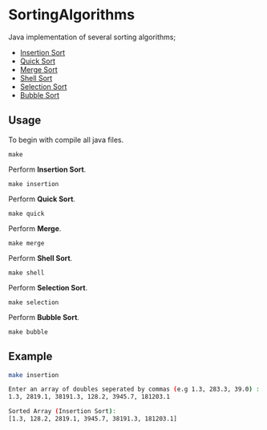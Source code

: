 # SortingAlgorithms
Java implementation of several sorting algorithms;

+ [Insertion Sort](https://en.wikipedia.org/wiki/Insertion_sort)
+ [Quick Sort](https://en.wikipedia.org/wiki/Quicksort)
+ [Merge Sort](https://en.wikipedia.org/wiki/Merge_sort)
+ [Shell Sort](https://en.wikipedia.org/wiki/Shellsort)
+ [Selection Sort](https://en.wikipedia.org/wiki/Selection_sort)
+ [Bubble Sort](https://en.wikipedia.org/wiki/Bubble_sort)

## Usage

To begin with compile all java files.
```
make
```

Perform **Insertion Sort**.
```
make insertion
```
Perform **Quick Sort**.
```
make quick
```
Perform **Merge**.
```
make merge
```
Perform **Shell Sort**.
```
make shell
```
Perform **Selection Sort**.
```
make selection
```
Perform **Bubble Sort**.
```
make bubble
```


## Example

```bash
make insertion

Enter an array of doubles seperated by commas (e.g 1.3, 283.3, 39.0) :
1.3, 2819.1, 38191.3, 128.2, 3945.7, 181203.1

Sorted Array (Insertion Sort):
[1.3, 128.2, 2819.1, 3945.7, 38191.3, 181203.1]
```
